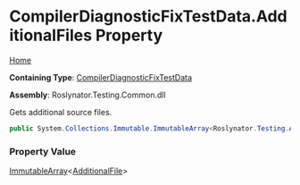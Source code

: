 # CompilerDiagnosticFixTestData\.AdditionalFiles Property

[Home](../../../../README.md)

**Containing Type**: [CompilerDiagnosticFixTestData](../README.md)

**Assembly**: Roslynator\.Testing\.Common\.dll

  
Gets additional source files\.

```csharp
public System.Collections.Immutable.ImmutableArray<Roslynator.Testing.AdditionalFile> AdditionalFiles { get; }
```

### Property Value

[ImmutableArray](https://docs.microsoft.com/en-us/dotnet/api/system.collections.immutable.immutablearray-1)\<[AdditionalFile](../../AdditionalFile/README.md)\>


